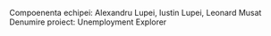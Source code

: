 Compoenenta echipei: Alexandru Lupei, Iustin Lupei, Leonard Musat
Denumire proiect: Unemployment Explorer